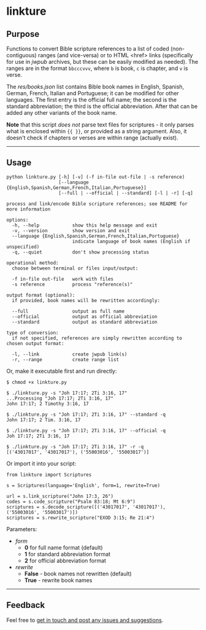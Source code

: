 # linkture


## Purpose

Functions to convert Bible scripture references to a list of coded (non-contiguous) ranges (and vice-versa) or to HTML \<href> links (specifically for use in *jwpub* archives, but these can be easily modified as needed). The ranges are in the format `bbcccvvv`, where `b` is book, `c` is chapter, and `v` is verse.

The *res/books.json* list contains Bible book names in English, Spanish, German, French, Italian and Portuguese; it can be modified for other languages. The first entry is the official full name; the second is the standard abbreviation; the third is the official abbreviation. After that can be added any other variants of the book name.

**Note** that this script _does not_ parse text files for scriptures - it only parses what is enclosed within `{{ }}`, or provided as a string argument. Also, it doesn't check if chapters or verses are within range (actually exist).

____
## Usage

```
python linkture.py [-h] [-v] (-f in-file out-file | -s reference)
                   [--language {English,Spanish,German,French,Italian,Portuguese}]
                   [--full | --official | --standard] [-l | -r] [-q]

process and link/encode Bible scripture references; see README for more information

options:
  -h, --help            show this help message and exit
  -v, --version         show version and exit
  --language {English,Spanish,German,French,Italian,Portuguese}
                        indicate language of book names (English if unspecified)
  -q, --quiet           don't show processing status

operational method:
  choose between terminal or files input/output:

  -f in-file out-file   work with files
  -s reference          process "reference(s)"

output format (optional):
  if provided, book names will be rewritten accordingly:

  --full                output as full name
  --official            output as official abbreviation
  --standard            output as standard abbreviation

type of conversion:
  if not specified, references are simply rewritten according to chosen output format:

  -l, --link            create jwpub link(s)
  -r, --range           create range list
```

Or, make it executable first and run directly:
```
$ chmod +x linkture.py

$ ./linkture.py -s "Joh 17:17; 2Ti 3:16, 17"
...Processing "Joh 17:17; 2Ti 3:16, 17"
John 17:17; 2 Timothy 3:16, 17

$ ./linkture.py -s "Joh 17:17; 2Ti 3:16, 17" --standard -q
John 17:17; 2 Tim. 3:16, 17

$ ./linkture.py -s "Joh 17:17; 2Ti 3:16, 17" --official -q
Joh 17:17; 2Ti 3:16, 17

$ ./linkture.py -s "Joh 17:17; 2Ti 3:16, 17" -r -q
[('43017017', '43017017'), ('55003016', '55003017')]
```

Or import it into your script:
```
from linkture import Scriptures

s = Scriptures(language='English', form=1, rewrite=True)

url = s.link_scripture("John 17:3, 26")
codes = s.code_scripture("Psalm 83:18; Mt 6:9")
scriptures = s.decode_scripture([('43017017', '43017017'), ('55003016', '55003017')])
scriptures = s.rewrite_scripture("EXOD 3:15; Re 21:4")
```
Parameters:
* *form*
  * **0** for full name format (default)
  * **1** for standard abbreviation format
  * **2** for official abbreviation format
* *rewrite*
  * **False** - book names not rewritten (default)
  * **True** - rewrite book names

____
## Feedback

Feel free to [get in touch and post any issues and suggestions](https://github.com/erykjj/linkture/issues).
